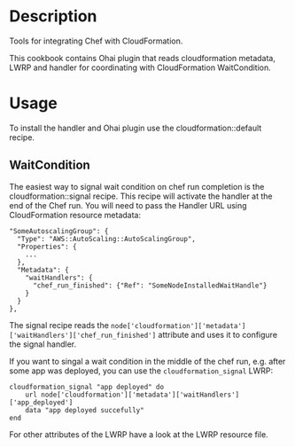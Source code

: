 # Description

Tools for integrating Chef with CloudFormation.

This cookbook contains Ohai plugin that reads cloudformation metadata, LWRP and handler for coordinating with
CloudFormation WaitCondition.

# Usage

To install the handler and Ohai plugin use the cloudformation::default recipe.

## WaitCondition
The easiest way to signal wait condition on chef run completion is the cloudformation::signal recipe.
This recipe will activate the handler at the end of the Chef run. You will need to pass the Handler URL using CloudFormation resource metadata:

    "SomeAutoscalingGroup": {
      "Type": "AWS::AutoScaling::AutoScalingGroup",
      "Properties": {
        ...
      },
      "Metadata": {
        "waitHandlers": {
          "chef_run_finished": {"Ref": "SomeNodeInstalledWaitHandle"}
        }
      }
    },
 
The signal recipe reads the `node['cloudformation']['metadata']['waitHandlers']['chef_run_finished']` attribute and uses it to configure the signal handler.

If you want to singal a wait condition in the middle of the chef run, e.g. after some app was deployed, you can use the `cloudformation_signal` LWRP:

    cloudformation_signal "app deployed" do
        url node['cloudformation']['metadata']['waitHandlers']['app_deployed']
        data "app deployed succefully"
    end

For other attributes of the LWRP have a look at the LWRP resource file.
